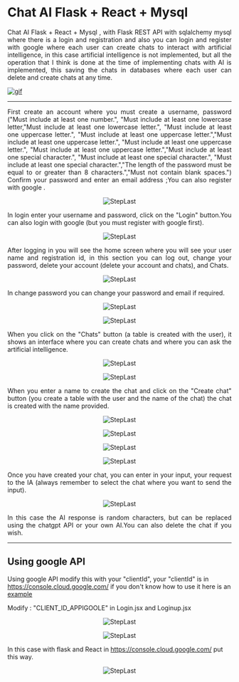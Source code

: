 # Chat AI Flask + React + Mysql
<p align="justify">
Chat AI Flask + React + Mysql , with Flask REST API with sqlalchemy mysql where there is a login and registration and also you can login and register with google where each user can create chats to interact with artificial intelligence, in this case artificial intelligence is not implemented, but all the operation that I think is done at the time of implementing chats with AI is implemented, this saving the chats in databases where each user can delete and create chats at any time.
</p>



  [![gif](Chat-how-use)](https://youtu.be/sRkLmOVfKHo)





___

<p align="justify">
First create an account where you must create a username, password ("Must include at least one number.", "Must include at least one lowercase letter,"Must include at least one lowercase letter.", "Must include at least one uppercase letter.", "Must include at least one uppercase letter.","Must include at least one uppercase letter.", "Must include at least one uppercase letter.", "Must include at least one uppercase letter.","Must include at least one special character.", "Must include at least one special character.", "Must include at least one special character.","The length of the password must be equal to or greater than 8 characters.","Must not contain blank spaces.") Confirm your password and enter an email address ;You can also register with google .
</p>

<p align="center">
  <img src="README-images/login-up.PNG" alt="StepLast">
</p>

<p align="justify">
In login enter your username and password, click on the "Login" button.You can also login  with google (but you must register with google first).
</p>

<p align="center">
  <img src="README-images/login.PNG" alt="StepLast">
</p>

<p align="justify">
After logging in you will see the home screen where you will see your user name and registration id, in this section you can log out, change your password, delete your account (delete your account and chats), and Chats.
</p>

<p align="center">
  <img src="README-images/home.PNG" alt="StepLast">
</p>


<p align="justify">
In change password you can change your password and email if required.
</p>

<p align="center">
  <img src="README-images/change-pasword.PNG" alt="StepLast">
</p>

<p align="center">
  <img src="README-images/home.PNG" alt="StepLast">
</p>



<p align="justify">
When you click on the "Chats" button (a table is created with the user), it shows an interface where you can create chats and where you can ask the artificial intelligence.
</p>

<p align="center">
  <img src="README-images/table-user-mysql.PNG" alt="StepLast">
</p>

<p align="center">
  <img src="README-images/chat.PNG" alt="StepLast">
</p>

<p align="justify">
When you enter a name to create the chat and click on the "Create chat" button (you create a table with the user and the name of the chat) the chat is created with the name provided. 
</p>


<p align="center">
  <img src="README-images\create-chat.PNG" alt="StepLast">
</p>

<p align="center">
  <img src="README-images\chat-created.PNG" alt="StepLast">
</p>

<p align="center">
  <img src="README-images\table-user-chatname-mysql.PNG" alt="StepLast">
</p>

<p align="center">
  <img src="README-images\inside-table-user.PNG" alt="StepLast">
</p>

<p align="justify">
Once you have created your chat, you can enter in your input, your request to the IA (always remember to select the chat where you want to send the input).
</p>

<p align="center">
  <img src="README-images\input-question.PNG" alt="StepLast">
</p>

<p align="justify">
In this case the AI response is random characters, but can be replaced using the chatgpt API or your own AI.You can also delete the chat if you wish.
</p>


---

## Using google API

Using google API modify this with your "clientId", your "clientId" is in https://console.cloud.google.com/ if you don't know how to use it here  is an  [example](https://www.youtube.com/watch?v=HtJKUQXmtok) 

Modify : "CLIENT_ID_APPIGOOLE" in Login.jsx  and Loginup.jsx
<p align="center">
  <img src="README-images\modify-client-id.PNG" alt="StepLast">
</p>

<p align="center">
  <img src="README-images\modify-client-id-2.PNG" alt="StepLast">
</p>

In this case with flask and React in https://console.cloud.google.com/ put this way.

<p align="center">
  <img src="README-images\example-appi-google.PNG" alt="StepLast">
</p>
